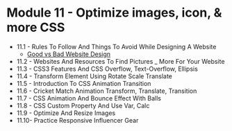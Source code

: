 # Module 11 - Optimize images, icon, & more CSS

- 11.1 - Rules To Follow And Things To Avoid While Designing A Website
  - [Good vs Bad Website Design](https://weblium.com/blog/bad-vs-good-website-design/)
- 11.2 - Websites And Resources To Find Pictures _ More For Your Website
- 11.3 - CSS3 Features And CSS Overflow, Text-Overflow, Ellipsis
- 11.4 - Transform Element Using Rotate Scale Translate
- 11.5 - Introduction To CSS Animation Transition
- 11.6 - Cricket Match Animation Transform, Translate, Transition
- 11.7 - CSS Animation And Bounce Effect With Balls
- 11.8 - CSS Custom Property And Use Var, Calc
- 11.9 - Optimize And Resize Images
- 11.10- Practice Responsive Influencer Gear
